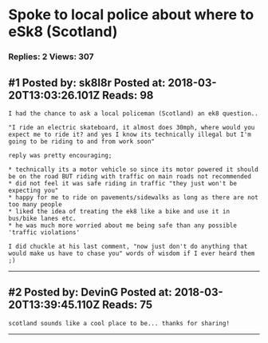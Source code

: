# Spoke to local police about where to eSk8 (Scotland)

### Replies: 2 Views: 307

## \#1 Posted by: sk8l8r Posted at: 2018-03-20T13:03:26.101Z Reads: 98

```
I had the chance to ask a local policeman (Scotland) an ek8 question.. 

"I ride an electric skateboard, it almost does 30mph, where would you expect me to ride it? and yes I know its technically illegal but I'm going to be riding to and from work soon"

reply was pretty encouraging;

* technically its a motor vehicle so since its motor powered it should be on the road BUT riding with traffic on main roads not recommended 
* did not feel it was safe riding in traffic "they just won't be expecting you"
* happy for me to ride on pavements/sidewalks as long as there are not too many people  
* liked the idea of treating the ek8 like a bike and use it in bus/bike lanes etc. 
* he was much more worried about me being safe than any possible 'traffic violations' 

I did chuckle at his last comment, "now just don't do anything that would make us have to chase you" words of wisdom if I ever heard them ;)
```

---
## \#2 Posted by: DevinG Posted at: 2018-03-20T13:39:45.110Z Reads: 75

```
scotland sounds like a cool place to be... thanks for sharing!
```

---

